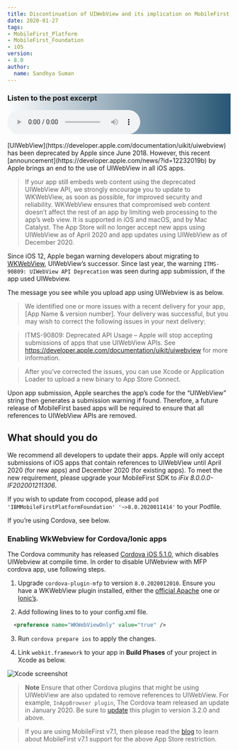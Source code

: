 ```yaml
---
title: Discontinuation of UIWebView and its implication on MobileFirst apps
date: 2020-01-27
tags:
- MobileFirst_Platform
- MobileFirst_Foundation
- iOS
version:
- 8.0
author:
  name: Sandhya Suman
---
```

<style>
.audio-background {
  background-image: linear-gradient(to right, rgba(255,255,255,0), #285675);
;
}
</style>
<script>
$('#audioMFWebView').on('ended', function() {
        manageImageObjectsLevel();
}).get(0).play();
</script>

<div class="container audio-background">
  <h3>Listen to the post excerpt</h3>
  <audio id="audioMFWebView" controls>
  <source src="{{site.baseurl}}/assets/blog/2020-01-31-Removal-of-UIWebview/discontinuation-of-uiwebview.mp3" type="audio/mpeg">
  Your browser does not support the audio tag.
  </audio>

</div>
<br/>
[UIWebView](https://developer.apple.com/documentation/uikit/uiwebview) has been deprecated by Apple since June 2018. However, this recent [announcement](https://developer.apple.com/news/?id=12232019b) by Apple brings an end to the use of UIWebView in all iOS apps.

>If your app still embeds web content using the deprecated UIWebView API, we strongly encourage you to update to WKWebView, as soon as possible, for improved security and reliability. WKWebView ensures that compromised web content doesn’t affect the rest of an app by limiting web processing to the app’s web view. It is supported in iOS and macOS, and by Mac Catalyst.
>The App Store will no longer accept new apps using UIWebView as of April 2020 and app updates using UIWebView as of December 2020.

Since iOS 12, Apple began warning developers about migrating to [WKWebView](https://developer.apple.com/documentation/webkit/wkwebview/), UIWebView’s successor. Since last year, the warning `ITMS-90809: UIWebView API Deprecation` was seen during app submission, if the app used UIWebview.

The message you see while you upload app using UIWebview is as below.

>We identified one or more issues with a recent delivery for your app, [App Name & version number]. Your delivery was successful, but you may wish to correct the following issues in your next delivery:

>ITMS-90809: Deprecated API Usage – Apple will stop accepting submissions of apps that use UIWebView APIs. See https://developer.apple.com/documentation/uikit/uiwebview for more information.

>After you’ve corrected the issues, you can use Xcode or Application Loader to upload a new binary to App Store Connect.

Upon app submission, Apple searches the app’s code for the “UIWebView” string then generates a submission warning if found. Therefore, a future release of MobileFirst based apps will be required to ensure that all references to UIWebView APIs are  removed.


## What should you do

We recommend all developers to update their apps. Apple will only accept submissions of iOS apps that contain references to UIWebView until April 2020 (for new apps) and December 2020 (for existing apps). To meet the new requirement, please upgrade your MobileFirst SDK to *iFix 8.0.0.0-IF202001211306*.

If you wish to update from cocopod, please add `pod 'IBMMobileFirstPlatformFoundation' '~>8.0.2020011414'` to your Podfile.

If you’re using Cordova, see below.

### Enabling WkWebview for Cordova/Ionic apps

The Cordova community has released [Cordova iOS 5.1.0](https://cordova.apache.org/announcements/2019/11/25/cordova-ios-release-5.1.0.html), which disables UIWebview at compile time. In order to disable UIWebview with MFP cordova app, use following steps.

1. Upgrade `cordova-plugin-mfp` to  version `8.0.2020012010`.
Ensure you have a WKWebView plugin installed, either the [official Apache](https://github.com/apache/cordova-plugin-wkwebview-engine) one or [Ionic’s](https://github.com/ionic-team/cordova-plugin-ionic-webview).

2. Add following lines to to your config.xml file.

```xml
  <preference name="WKWebViewOnly" value="true" />
```
3. Run `cordova prepare ios` to apply the changes.

4. Link `webkit.framework` to your app in **Build Phases** of your project in Xcode as below.

![Xcode screenshot]({{site.baseurl}}/assets/blog/2020-01-31-IBM-MobileFoundation-UIWebview/webview_mfp_screenshots.png)


>**Note** Ensure that other Cordova plugins that might be using UIWebView are also updated to remove references to UIWebView.
For example, `InAppBrowser plugin`, The Cordova team released an update in January 2020. Be sure to [update](https://cordova.apache.org/announcements/2020/01/08/inappbrowser-release-3.2.0.html) this plugin to version 3.2.0 and above.

>If you are using MobileFirst v7.1, then please read the [blog](https://mobilefirstplatform.ibmcloud.com/blog/2020/01/12/support-new-requirements-mobilefirst-71/) to learn about MobileFirst v7.1 support for the above App Store restriction.
